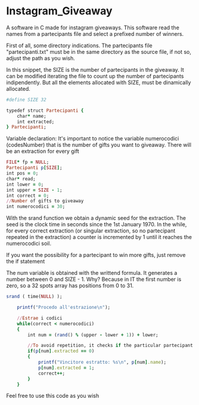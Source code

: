 # Instagram_Giveaway
A software in C made for instagram giveaways. This software read the names from a partecipants file and select a prefixed number of winners.

First of all, some directory indications. The partecipants file "partecipanti.txt" must be in the same directory as the source file, if not so, adjust the path as you wish.

In this snippet, the SIZE is the number of partecipants in the giveaway. It can be modified iterating the file to count up the number of partecipants indipendently.
But all the elements allocated with SIZE, must be dinamically allocated.

```ruby
#define SIZE 32

typedef struct Partecipanti {
    char* name;
    int extracted;
} Partecipanti;
```
Variable declaration: It's important to notice the variable numerocodici (codesNumber) that is the number of gifts you want to giveaway. There will be an extraction for every gift

```ruby
FILE* fp = NULL;
Partecipanti p[SIZE];
int pos = 0;
char* read;
int lower = 0;
int upper = SIZE - 1;
int correct = 0;
//Number of gifts to giveaway
int numerocodici = 30;
```

With the srand function we obtain a dynamic seed for the extraction. The seed is the clock time in seconds since the 1st January 1970.
In the while, for every correct extraction (or singular extraction, so no partecipant repeated in the extraction) a counter is incremented by 1 until it reaches the numerocodici soil.

If you want the possibility for a partecipant to win more gifts, just remove the if statement

The num variable is obtained with the writtend formula. It generates a number between 0 and SIZE - 1. Why? Because in IT the first number is zero, so a 32 spots array has positions from 0 to 31.

```ruby
srand ( time(NULL) );

    printf("Procedo all'estrazione\n");

    //Estrae i codici
    while(correct < numerocodici)
    {
        int num = (rand() % (upper - lower + 1)) + lower;

        //To avoid repetition, it checks if the particular partecipant has already been extracted
        if(p[num].extracted == 0)
        {
            printf("Vincitore estratto: %s\n", p[num].name);
            p[num].extracted = 1;
            correct++; 
        }
    }
```

Feel free to use this code as you wish
